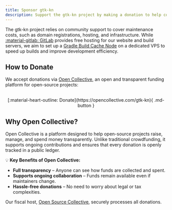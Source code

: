 ```yaml
---
title: Sponsor gtk-kn
description: Support the gtk-kn project by making a donation to help cover infrastructure costs, hosting, and build optimizations.
---
```


The gtk-kn project relies on community support to cover maintenance costs, such as domain registrations,
hosting, and infrastructure. While [:material-gitlab: GitLab](https://about.gitlab.com/solutions/open-source/join/)
provides free hosting for our website and build servers, we aim to set up
a [Gradle Build Cache Node](https://docs.gradle.com/build-cache-node/) on a dedicated VPS to speed up builds and
improve development efficiency.

## How to Donate

We accept donations via [Open Collective](https://opencollective.com/gtk-kn), an open and transparent funding
platform for open-source projects:
<br>
<br>
<div style="text-align: center;" markdown>
[:material-heart-outline: Donate](https://opencollective.com/gtk-kn){ .md-button }
</div>

## Why Open Collective?

Open Collective is a platform designed to help open-source projects raise, manage, and spend money transparently. Unlike
traditional crowdfunding, it supports ongoing contributions and ensures that every donation is openly tracked in a
public ledger.

💡 **Key Benefits of Open Collective:**

- **Full transparency** – Anyone can see how funds are collected and spent.
- **Supports ongoing collaboration** – Funds remain available even if maintainers change.
- **Hassle-free donations** – No need to worry about legal or tax complexities.

Our fiscal host, [Open Source Collective](https://oscollective.org/), securely processes all donations.
